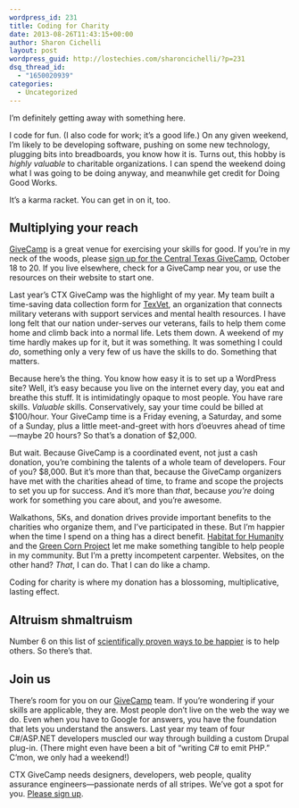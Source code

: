 ```yaml
---
wordpress_id: 231
title: Coding for Charity
date: 2013-08-26T11:43:15+00:00
author: Sharon Cichelli
layout: post
wordpress_guid: http://lostechies.com/sharoncichelli/?p=231
dsq_thread_id:
  - "1650020939"
categories:
  - Uncategorized
---
```

I&#8217;m definitely getting away with something here.

I code for fun. (I also code for work; it&#8217;s a good life.) On any given weekend, I&#8217;m likely to be developing software, pushing on some new technology, plugging bits into breadboards, you know how it is. Turns out, this hobby is _highly valuable_ to charitable organizations. I can spend the weekend doing what I was going to be doing anyway, and meanwhile get credit for Doing Good Works. 

It&#8217;s a karma racket. You can get in on it, too.

## Multiplying your reach

[GiveCamp](http://givecamp.org/) is a great venue for exercising your skills for good. If you&#8217;re in my neck of the woods, please [sign up for the Central Texas GiveCamp](http://ctxgivecamp.org/), October 18 to 20. If you live elsewhere, check for a GiveCamp near you, or use the resources on their website to start one.

Last year&#8217;s CTX GiveCamp was the highlight of my year. My team built a time-saving data collection form for [TexVet](http://texvet.org/), an organization that connects military veterans with support services and mental health resources. I have long felt that our nation under-serves our veterans, fails to help them come home and climb back into a normal life. Lets them down. A weekend of my time hardly makes up for it, but it was something. It was something I could _do_, something only a very few of us have the skills to do. Something that matters.

Because here&#8217;s the thing. You know how easy it is to set up a WordPress site? Well, it&#8217;s easy because you live on the internet every day, you eat and breathe this stuff. It is intimidatingly opaque to most people. You have rare skills. _Valuable_ skills. Conservatively, say your time could be billed at $100/hour. Your GiveCamp time is a Friday evening, a Saturday, and some of a Sunday, plus a little meet-and-greet with hors d&#8217;oeuvres ahead of time&mdash;maybe 20 hours? So that&#8217;s a donation of $2,000.

But wait. Because GiveCamp is a coordinated event, not just a cash donation, you&#8217;re combining the talents of a whole team of developers. Four of you? $8,000. But it&#8217;s more than that, because the GiveCamp organizers have met with the charities ahead of time, to frame and scope the projects to set you up for success. And it&#8217;s more than _that_, because _you&#8217;re_ doing work for something you care about, and you&#8217;re awesome.

Walkathons, 5Ks, and donation drives provide important benefits to the charities who organize them, and I&#8217;ve participated in these. But I&#8217;m happier when the time I spend on a thing has a direct benefit. [Habitat for Humanity](http://www.habitat.org/) and the [Green Corn Project](http://www.greencornproject.org/) let me make something tangible to help people in my community. But I&#8217;m a pretty incompetent carpenter. Websites, on the other hand? _That_, I can do. That I can do like a champ.

Coding for charity is where my donation has a blossoming, multiplicative, lasting effect.

## Altruism shmaltruism

Number 6 on this list of [scientifically proven ways to be happier](http://www.fastcompany.com/3015486/how-to-be-a-success-at-everything/10-simple-science-backed-ways-to-be-happier-today) is to help others. So there&#8217;s that.

## Join us

There&#8217;s room for you on our [GiveCamp](http://ctxgivecamp.org/) team. If you&#8217;re wondering if your skills are applicable, they are. Most people don&#8217;t live on the web the way we do. Even when you have to Google for answers, you have the foundation that lets you understand the answers. Last year my team of four C#/ASP.NET developers muscled our way through building a custom Drupal plug-in. (There might even have been a bit of &#8220;writing C# to emit PHP.&#8221; C&#8217;mon, we only had a weekend!)

CTX GiveCamp needs designers, developers, web people, quality assurance engineers&mdash;passionate nerds of all stripes. We&#8217;ve got a spot for you. [Please sign up](http://ctxgivecamp.org/).